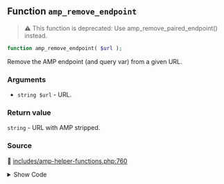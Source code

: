 ## Function `amp_remove_endpoint`

> :warning: This function is deprecated: Use amp_remove_paired_endpoint() instead.

```php
function amp_remove_endpoint( $url );
```

Remove the AMP endpoint (and query var) from a given URL.

### Arguments

* `string $url` - URL.

### Return value

`string` - URL with AMP stripped.

### Source

:link: [includes/amp-helper-functions.php:760](/includes/amp-helper-functions.php#L760-L762)

<details>
<summary>Show Code</summary>

```php
function amp_remove_endpoint( $url ) {
	return amp_remove_paired_endpoint( $url );
}
```

</details>
